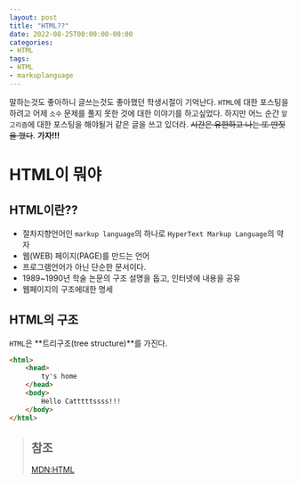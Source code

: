```yaml
---
layout: post
title: "HTML??"
date: 2022-08-25T00:00:00-00:00
categories:
- HTML
tags:
- HTML
- markuplanguage
---
```

 말하는것도 좋아하니 글쓰는것도 좋아했던 학생시절이 기억난다. `HTML`에 대한 포스팅을 하려고 어제 `소수` 문제를 풀지 못한 것에 대한 이야기를 하고싶었다. 하지만 어느 순간 `알고리즘`에 대한 포스팅을 해야될거 같은 글을 쓰고 있더라. ~~시간은 유한하고 나는 또 딴짓을 했다~~. **가자!!!**
# HTML이 뭐야
## HTML이란??
- 절차지향언어인 `markup language`의 하나로 `HyperText Markup Language`의 약자
- 웹(WEB) 페이지(PAGE)를 만드는 언어
- 프로그램언어가 아닌 단순한 문서이다.
- 1989~1990년 학술 논문의 구조 설명을 돕고, 인터넷에 내용을 공유
- 웹페이지의 구조에대한 명세

## HTML의 구조
`HTML`은 **트리구조(tree structure)**를 가진다.

```html
<html>
    <head>
        ty's home
    </head>
    <body>
        Hello Catttttssss!!!
    </body>
</html>
```

> ## 참조
> [MDN:HTML](https://developer.mozilla.org/ko/docs/Web/HTML)